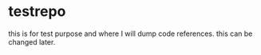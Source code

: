 # testrepo
this is for test purpose and where I will dump code references.
this can be changed later.
